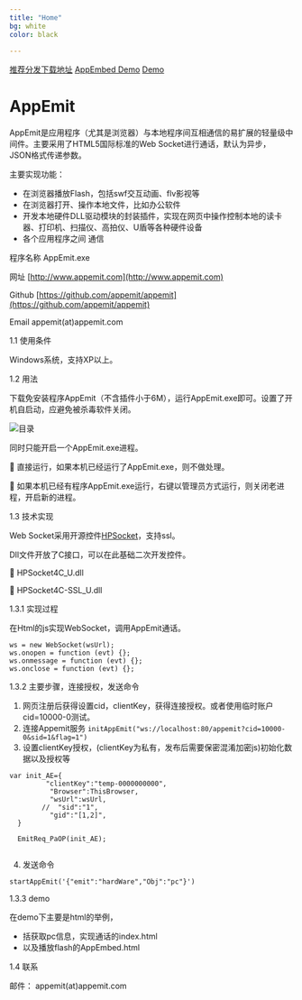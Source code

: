 ```yaml
---
title: "Home"
bg: white
color: black
 
---
```


[推荐分发下载地址](https://cdn.jsdelivr.net/gh/appemit/appemit/AppEmit.zip) [AppEmbed Demo](http://www.appemit.com/demo/AppEmbed.html) [Demo](http://www.appemit.com/demo/index.html)
 

#  AppEmit

AppEmit是应用程序（尤其是浏览器）与本地程序间互相通信的易扩展的轻量级中间件。主要采用了HTML5国际标准的Web Socket进行通话，默认为异步， JSON格式传递参数。

 主要实现功能：	
 - 在浏览器播放Flash，包括swf交互动画、flv影视等
 - 在浏览器打开、操作本地文件，比如办公软件
 - 开发本地硬件DLL驱动模块的封装插件，实现在网页中操作控制本地的读卡器、打印机、扫描仪、高拍仪、U盾等各种硬件设备
 - 各个应用程序之间 通信 

程序名称	AppEmit.exe

网址	[http://www.appemit.com](http://www.appemit.com)

Github  [https://github.com/appemit/appemit](https://github.com/appemit/appemit)

Email	appemit(at)appemit.com	

1.1	使用条件

Windows系统，支持XP以上。

1.2	用法

下载免安装程序AppEmit（不含插件小于6M），运行AppEmit.exe即可。设置了开机自启动，应避免被杀毒软件关闭。

![目录](https://github.com/appemit/appemit/blob/master/docs/img/1.2.png)

 同时只能开启一个AppEmit.exe进程。
 
	直接运行，如果本机已经运行了AppEmit.exe，则不做处理。

	如果本机已经有程序AppEmit.exe运行，右键以管理员方式运行，则关闭老进程，开启新的进程。

1.3	技术实现

Web Socket采用开源控件[HPSocket](https://github.com/ldcsaa/HP-Socket)，支持ssl。

Dll文件开放了C接口，可以在此基础二次开发控件。

	HPSocket4C_U.dll

	HPSocket4C-SSL_U.dll

1.3.1	实现过程

在Html的js实现WebSocket，调用AppEmit通话。

```
ws = new WebSocket(wsUrl);  
ws.onopen = function (evt) {};
ws.onmessage = function (evt) {};
ws.onclose = function (evt) {};
```

1.3.2	主要步骤，连接授权，发送命令

1.	网页注册后获得设置cid，clientKey，获得连接授权。或者使用临时账户cid=10000-0测试。
2.	连接Appemit服务
     `initAppEmit("ws://localhost:80/appemit?cid=10000-0&sid=1&flag=1")`
3.	设置clientKey授权，(clientKey为私有，发布后需要保密混淆加密js)初始化数据以及授权等

```
var init_AE={
		 "clientKey":"temp-0000000000",  
		  "Browser":ThisBrowser,
		  "wsUrl":wsUrl,
		//  "sid":"1",         
		  "gid":"[1,2]",      
  }

  EmitReq_PaOP(init_AE);
  
  ```
4.	发送命令

`startAppEmit('{"emit":"hardWare","Obj":"pc"}') `

1.3.3 demo

在demo下主要是html的举例，
 - 括获取pc信息，实现通话的index.html
 - 以及播放flash的AppEmbed.html

1.4 联系
 
邮件： appemit(at)appemit.com
